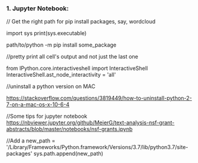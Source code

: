 ### 1. Jupyter Notebook:

// Get the right path for pip install packages, say, wordcloud

import sys
print(sys.executable)

path/to/python -m pip install some_package

//pretty print all cell's output and not just the last one

from IPython.core.interactiveshell import InteractiveShell
InteractiveShell.ast_node_interactivity = 'all'

//uninstall a python version on MAC

https://stackoverflow.com/questions/3819449/how-to-uninstall-python-2-7-on-a-mac-os-x-10-6-4

//Some tips for jupyter notebook
https://nbviewer.jupyter.org/github/MeierG/text-analysis-nsf-grant-abstracts/blob/master/notebooks/nsf-grants.ipynb

//Add a 
new_path = '/Library/Frameworks/Python.framework/Versions/3.7/lib/python3.7/site-packages'
sys.path.append(new_path)
